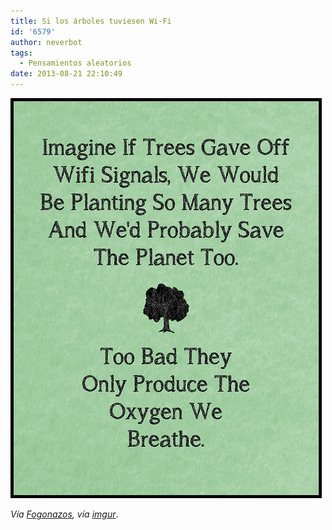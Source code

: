 ```yaml
---
title: Si los árboles tuviesen Wi-Fi
id: '6579'
author: neverbot
tags:
  - Pensamientos aleatorios
date: 2013-08-21 22:10:49
---
```


[![Wifi on trees](./si-los-arboles-tuviesen-wi-fi/wifi_on_trees.jpg)](https://www.neverbot.com/wp-content/uploads/2013/08/wifi_on_trees.jpg)

_Vía [Fogonazos](http://www.fogonazos.es/2013/08/si-los-arboles-tuvieran-wifi.html), vía [imgur](http://imgur.com/user/rabidus/favorites/caODyOO)_.